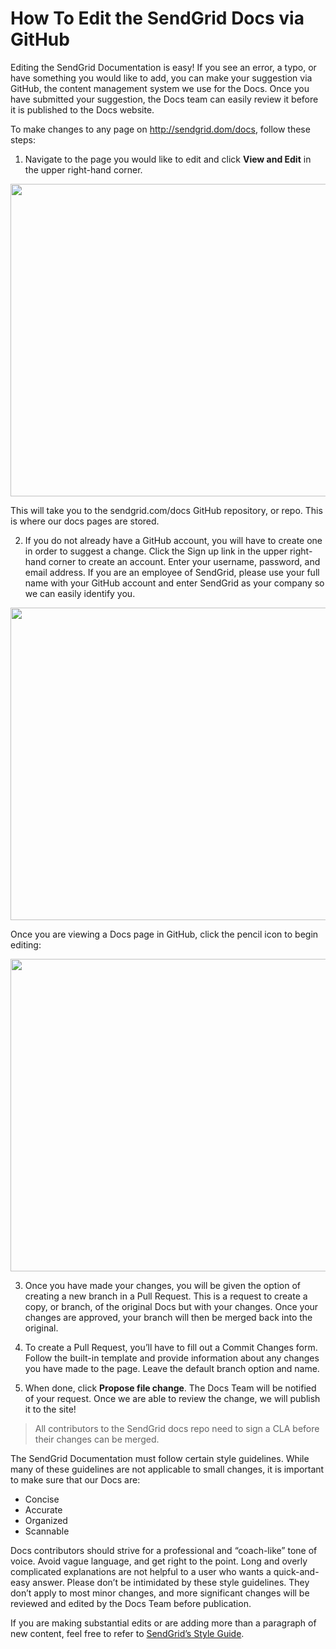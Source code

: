 # How To Edit the SendGrid Docs via GitHub

Editing the SendGrid Documentation is easy!
If you see an error, a typo, or have something you would like to add, you can make your suggestion via GitHub, the content management system we use for the Docs. Once you have submitted your suggestion, the Docs team can easily review it before it is published to the Docs website.

To make changes to any page on http://sendgrid.dom/docs, follow these steps:

1. Navigate to the page you would like to edit and click **View and Edit** in the upper right-hand corner.

<img src="https://github.com/Whatthefoxsays/docs/blob/github-cheatsheet/source/img/docs_view_and_edit.png" width="800" height="500">

This will take you to the sendgrid.com/docs GitHub repository, or repo. This is where our docs pages are stored.

2. If you do not already have a GitHub account, you will have to create one in order to suggest a change. Click the Sign up link in the upper right-hand corner to create an account. Enter your username, password, and email address. If you are an employee of SendGrid, please use your full name with your GitHub account and enter SendGrid as your company so we can easily identify you.  

<img src="https://github.com/Whatthefoxsays/docs/blob/github-cheatsheet/source/img/docs_signup.png" width="800" height="500">

Once you are viewing a Docs page in GitHub, click the pencil icon to begin editing:

<img src="https://github.com/Whatthefoxsays/docs/blob/github-cheatsheet/source/img/docs_edit_github.png" width="800" height="500">


3. Once you have made your changes, you will be given the option of creating a new branch in a Pull Request. This is a request to create a copy, or branch, of the original Docs but with your changes. Once your changes are approved, your branch will then be merged back into the original. 


4. To create a Pull Request, you’ll have to fill out a Commit Changes form. Follow the built-in template and provide information about any changes you have made to the page. Leave the default branch option and name.


5. When done, click **Propose file change**. The Docs Team will be notified of your request. Once we are able to review the change, we will publish it to the site!


> All contributors to the SendGrid docs repo need to sign a CLA before their changes can be merged. 

The SendGrid Documentation must follow certain style guidelines. While many of these guidelines are not applicable to small changes, it is important to make sure that our Docs are:

* Concise
* Accurate
* Organized
* Scannable

Docs contributors should strive for a professional and “coach-like” tone of voice. Avoid vague language, and get right to the point. Long and overly complicated explanations are not helpful to a user who wants a quick-and-easy answer. Please don’t be intimidated by these style guidelines. They don’t apply to most minor changes, and more significant changes will be reviewed and edited by the Docs Team before publication.

If you are making substantial edits or are adding more than a paragraph of new content, feel free to refer to [SendGrid’s Style Guide](https://github.com/sendgrid/docs/blob/develop/styleguide.md).

